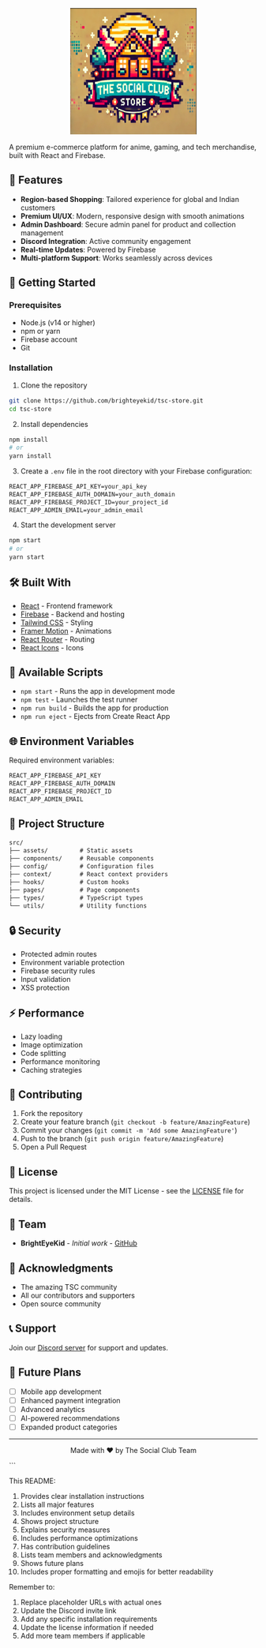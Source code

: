
<div align="center">
  <img src="public/favicon.ico" alt="TSC Store Logo" width="256" height="256" />
</div>

A premium e-commerce platform for anime, gaming, and tech merchandise, built with React and Firebase.

## 🌟 Features

- **Region-based Shopping**: Tailored experience for global and Indian customers
- **Premium UI/UX**: Modern, responsive design with smooth animations
- **Admin Dashboard**: Secure admin panel for product and collection management
- **Discord Integration**: Active community engagement
- **Real-time Updates**: Powered by Firebase
- **Multi-platform Support**: Works seamlessly across devices

## 🚀 Getting Started

### Prerequisites

- Node.js (v14 or higher)
- npm or yarn
- Firebase account
- Git

### Installation

1. Clone the repository
```bash
git clone https://github.com/brighteyekid/tsc-store.git
cd tsc-store
```

2. Install dependencies
```bash
npm install
# or
yarn install
```

3. Create a `.env` file in the root directory with your Firebase configuration:
```env
REACT_APP_FIREBASE_API_KEY=your_api_key
REACT_APP_FIREBASE_AUTH_DOMAIN=your_auth_domain
REACT_APP_FIREBASE_PROJECT_ID=your_project_id
REACT_APP_ADMIN_EMAIL=your_admin_email
```

4. Start the development server
```bash
npm start
# or
yarn start
```

## 🛠️ Built With

- [React](https://reactjs.org/) - Frontend framework
- [Firebase](https://firebase.google.com/) - Backend and hosting
- [Tailwind CSS](https://tailwindcss.com/) - Styling
- [Framer Motion](https://www.framer.com/motion/) - Animations
- [React Router](https://reactrouter.com/) - Routing
- [React Icons](https://react-icons.github.io/react-icons/) - Icons

## 📱 Available Scripts

- `npm start` - Runs the app in development mode
- `npm test` - Launches the test runner
- `npm run build` - Builds the app for production
- `npm run eject` - Ejects from Create React App

## 🌐 Environment Variables

Required environment variables:

```env
REACT_APP_FIREBASE_API_KEY
REACT_APP_FIREBASE_AUTH_DOMAIN
REACT_APP_FIREBASE_PROJECT_ID
REACT_APP_ADMIN_EMAIL
```

## 📂 Project Structure

```
src/
├── assets/         # Static assets
├── components/     # Reusable components
├── config/         # Configuration files
├── context/        # React context providers
├── hooks/          # Custom hooks
├── pages/          # Page components
├── types/          # TypeScript types
└── utils/          # Utility functions
```

## 🔒 Security

- Protected admin routes
- Environment variable protection
- Firebase security rules
- Input validation
- XSS protection

## ⚡ Performance

- Lazy loading
- Image optimization
- Code splitting
- Performance monitoring
- Caching strategies

## 🤝 Contributing

1. Fork the repository
2. Create your feature branch (`git checkout -b feature/AmazingFeature`)
3. Commit your changes (`git commit -m 'Add some AmazingFeature'`)
4. Push to the branch (`git push origin feature/AmazingFeature`)
5. Open a Pull Request

## 📄 License

This project is licensed under the MIT License - see the [LICENSE](LICENSE) file for details.

## 👥 Team

- **BrightEyeKid** - *Initial work* - [GitHub](https://github.com/brighteyekid)

## 🙏 Acknowledgments

- The amazing TSC community
- All our contributors and supporters
- Open source community

## 📞 Support

Join our [Discord server](https://discord.gg/sseNDMnxJt) for support and updates.

## 🔮 Future Plans

- [ ] Mobile app development
- [ ] Enhanced payment integration
- [ ] Advanced analytics
- [ ] AI-powered recommendations
- [ ] Expanded product categories

---

<p align="center">Made with ❤️ by The Social Club Team</p>
```

This README:
1. Provides clear installation instructions
2. Lists all major features
3. Includes environment setup details
4. Shows project structure
5. Explains security measures
6. Includes performance optimizations
7. Has contribution guidelines
8. Lists team members and acknowledgments
9. Shows future plans
10. Includes proper formatting and emojis for better readability

Remember to:
1. Replace placeholder URLs with actual ones
2. Update the Discord invite link
3. Add any specific installation requirements
4. Update the license information if needed
5. Add more team members if applicable
